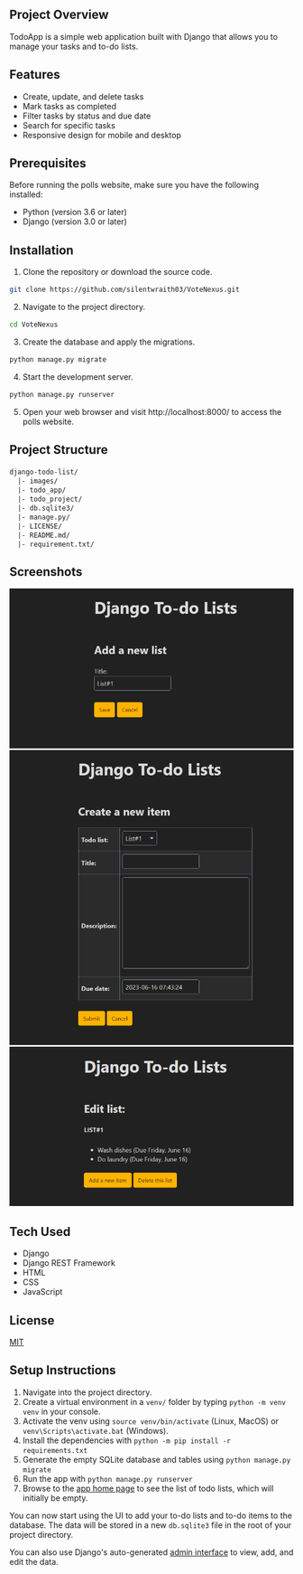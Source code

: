 ## Project Overview
TodoApp is a simple web application built with Django that allows you to manage your tasks and to-do lists.
## Features
- Create, update, and delete tasks
- Mark tasks as completed
- Filter tasks by status and due date
- Search for specific tasks
- Responsive design for mobile and desktop

## Prerequisites
Before running the polls website, make sure you have the following installed:

* Python (version 3.6 or later)
* Django (version 3.0 or later)

## Installation
1. Clone the repository or download the source code.
```bash
git clone https://github.com/silentwraith03/VoteNexus.git
```
2. Navigate to the project directory.
```bash
cd VoteNexus
```
3. Create the database and apply the migrations.
```bash
python manage.py migrate

```
4. Start the development server.
```bash
python manage.py runserver
```
5. Open your web browser and visit http://localhost:8000/ to access the polls website.

## Project Structure
```arduino
django-todo-list/
  |- images/
  |- todo_app/
  |- todo_project/
  |- db.sqlite3/
  |- manage.py/
  |- LICENSE/
  |- README.md/
  |- requirement.txt/
```

## Screenshots
<img src='images/sc1.png'>
<img src='images/sc2.png'>
<img src='images/sc3.png'>

## Tech Used
* Django
* Django REST Framework
* HTML
* CSS
* JavaScript

## License
[MIT](LICENSE)
## Setup Instructions

1. Navigate into the project directory.
2. Create a virtual environment in a `venv/` folder by typing `python -m venv venv` in your console.
3. Activate the venv using `source venv/bin/activate` (Linux, MacOS) or `venv\Scripts\activate.bat` (Windows).
4. Install the dependencies with `python -m pip install -r requirements.txt`
5. Generate the empty SQLite database and tables using `python manage.py migrate`
5. Run the app with `python manage.py runserver`
6. Browse to the [app home page](http://localhost:8000/) to see the list of todo lists, which will initially be empty. 

You can now start using the UI to add your to-do lists and to-do items to the database. The data will be stored in a new `db.sqlite3` file in the root of your project directory.

You can also use Django's auto-generated [admin interface](http://localhost:8000/admin/) to view, add, and edit the data.
